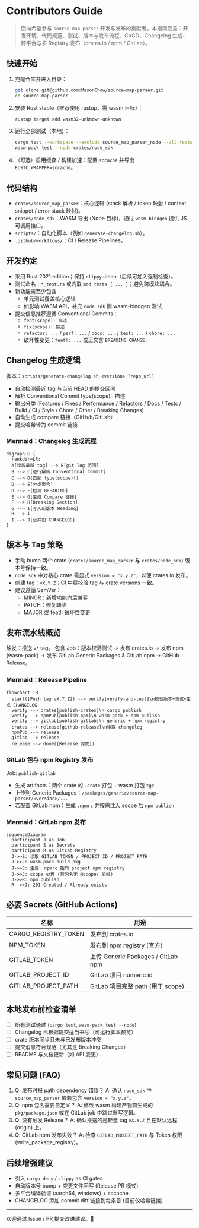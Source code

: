 # Contributors Guide

> 面向希望参与 `source-map-parser` 开发与发布的贡献者。本指南涵盖：开发环境、代码规范、测试、版本与发布流程、CI/CD、Changelog 生成、跨平台与多 Registry 发布（crates.io / npm / GitLab）。

## 快速开始

1. 克隆仓库并进入目录：
   ```bash
   git clone git@github.com:MasonChow/source-map-parser.git
   cd source-map-parser
   ```
2. 安装 Rust stable（推荐使用 rustup，需 wasm 目标）：
   ```bash
   rustup target add wasm32-unknown-unknown
   ```
3. 运行全部测试（本地）：
   ```bash
   cargo test --workspace --exclude source_map_parser_node --all-features
   wasm-pack test --node crates/node_sdk
   ```
4. （可选）启用缓存 / 构建加速：配置 `sccache` 并导出 `RUSTC_WRAPPER=sccache`。

## 代码结构

- `crates/source_map_parser`：核心逻辑 (stack 解析 / token 映射 / context snippet / error stack 映射)。
- `crates/node_sdk`：WASM 导出 (Node 目标)，通过 `wasm-bindgen` 提供 JS 可调用接口。
- `scripts/`：自动化脚本（例如 `generate-changelog.sh`）。
- `.github/workflows/`：CI / Release Pipelines。

## 开发约定

- 采用 Rust 2021 edition；保持 `clippy` clean（后续可加入强制检查）。
- 测试命名：`*_test.rs` 或内联 `mod tests { ... }`；避免跨模块耦合。
- 新功能需至少包含：
  - 单元测试覆盖核心逻辑
  - 如影响 WASM API，补充 `node_sdk` 侧 wasm-bindgen 测试
- 提交信息推荐遵循 Conventional Commits：
  - `feat(scope): 描述`
  - `fix(scope): 描述`
  - `refactor: ...` / `perf: ...` / `docs: ...` / `test: ...` / `chore: ...`
  - 破坏性变更：`feat!: ...` 或正文含 `BREAKING CHANGE:`

## Changelog 生成逻辑

脚本：`scripts/generate-changelog.sh <version> [repo_url]`

- 自动检测最近 tag 与当前 HEAD 的提交区间
- 解析 Conventional Commit type(scope)!: 描述
- 输出分类 (Features / Fixes / Performance / Refactors / Docs / Tests / Build / CI / Style / Chore / Other / Breaking Changes)
- 自动生成 compare 链接（GitHub/GitLab）
- 提交哈希转为 commit 链接

### Mermaid：Changelog 生成流程

```mermaid
digraph G {
  rankdir=LR;
  A[读取最新 tag] --> B[git log 范围]
  B --> C[逐行解析 Conventional Commit]
  C --> D{匹配 type(scope)!}
  D --> E[分类聚合]
  D --> F[检测 BREAKING]
  E --> G[生成 Compare 链接]
  F --> H[Breaking Section]
  G --> I[写入新版本 Heading]
  H --> I
  I --> J[合并旧 CHANGELOG]
}
```

## 版本与 Tag 策略

- 手动 bump 两个 crate (`crates/source_map_parser` 与 `crates/node_sdk`) 版本号保持一致。
- `node_sdk` 中对核心 crate 需显式 `version = "x.y.z"`，以便 crates.io 发布。
- 创建 tag：`vX.Y.Z`；CI 中将校验 tag 与 crate versions 一致。
- 建议遵循 SemVer：
  - MINOR：新增功能向后兼容
  - PATCH：修复缺陷
  - MAJOR 或 feat!: 破坏性变更

## 发布流水线概览

触发：推送 `v*` tag。
包含 Job：版本校验测试 → 发布 crates.io → 发布 npm (wasm-pack) → 发布 GitLab Generic Packages & GitLab npm → GitHub Release。

### Mermaid：Release Pipeline

```mermaid
flowchart TB
  start([Push tag vX.Y.Z]) --> verify[verify-and-test]\n校验版本+测试+生成 CHANGELOG
  verify --> crates[publish-crates]\n cargo publish
  verify --> npmPub[publish-npm]\n wasm-pack + npm publish
  verify --> gitlab[publish-gitlab]\n generic + npm registry
  crates --> release[github-release]\n读取 changelog
  npmPub --> release
  gitlab --> release
  release --> done([Release 完成])
```

### GitLab 包与 npm Registry 发布

Job: `publish-gitlab`

- 生成 artifacts：两个 crate 的 `.crate` 打包 + wasm 打包 `tgz`
- 上传到 Generic Packages：`/packages/generic/source-map-parser/<version>/...`
- 若配置 GitLab npm：生成 `.npmrc` 并按需注入 scope 后 `npm publish`

### Mermaid：GitLab npm 发布

```mermaid
sequenceDiagram
  participant J as Job
  participant S as Secrets
  participant R as GitLab Registry
  J->>S: 读取 GITLAB_TOKEN / PROJECT_ID / PROJECT_PATH
  J->>J: wasm-pack build pkg
  J->>J: 生成 .npmrc 指向 project npm registry
  J->>J: scope 处理 (若包名无 @scope/ 前缀)
  J->>R: npm publish
  R-->>J: 201 Created / Already exists
```

## 必要 Secrets (GitHub Actions)

| 名称                 | 用途                               |
| -------------------- | ---------------------------------- |
| CARGO_REGISTRY_TOKEN | 发布到 crates.io                   |
| NPM_TOKEN            | 发布到 npm registry (官方)         |
| GITLAB_TOKEN         | 上传 Generic Packages / GitLab npm |
| GITLAB_PROJECT_ID    | GitLab 项目 numeric id             |
| GITLAB_PROJECT_PATH  | GitLab 项目完整 path (用于 scope)  |

## 本地发布前检查清单

- [ ] 所有测试通过 (`cargo test`, `wasm-pack test --node`)
- [ ] Changelog 已根据提交适当书写（可运行脚本预览）
- [ ] crate 版本同步且未与已发布版本冲突
- [ ] 提交消息符合规范（尤其是 Breaking Changes）
- [ ] README 与文档更新（如 API 变更）

## 常见问题 (FAQ)

1. Q: 发布时报 path dependency 错误？
   A: 确认 `node_sdk` 中 `source_map_parser` 依赖包含 `version = "x.y.z"`。
2. Q: npm 包名需要自定义？
   A: 修改 wasm 构建产物前生成的 `pkg/package.json` 或在 GitLab job 中跳过重写逻辑。
3. Q: 没有触发 Release？
   A: 确认推送的是轻量 tag `vX.Y.Z` 且在默认远程 (origin) 上。
4. Q: GitLab npm 发布失败？
   A: 检查 `GITLAB_PROJECT_PATH` 与 Token 权限 (write_package_registry)。

## 后续增强建议

- 引入 `cargo-deny` / `clippy` as CI gates
- 自动版本号 bump + 变更文件回写 (Release PR 模式)
- 多平台编译验证 (aarch64, windows) + sccache
- CHANGELOG 添加 commit diff 链接到每条目 (目前仅哈希链接)

---

欢迎通过 Issue / PR 提交改进建议。🎉
